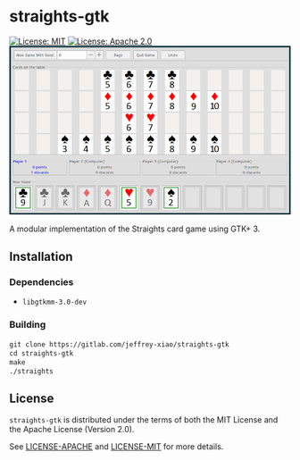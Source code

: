 # straights-gtk

[![License: MIT](https://img.shields.io/badge/License-MIT-yellow.svg)](https://opensource.org/licenses/MIT)
[![License: Apache 2.0](https://img.shields.io/badge/License-Apache%202.0-blue.svg)](https://opensource.org/licenses/Apache-2.0)
![Screenshot](screenshot.png "Screenshot")

A modular implementation of the Straights card game using GTK+ 3.

## Installation

### Dependencies

 - `libgtkmm-3.0-dev`

### Building

```
git clone https://gitlab.com/jeffrey-xiao/straights-gtk
cd straights-gtk
make
./straights
```

## License

`straights-gtk` is distributed under the terms of both the MIT License and the Apache License
(Version 2.0).

See [LICENSE-APACHE](LICENSE-APACHE) and [LICENSE-MIT](LICENSE-MIT) for more details.
